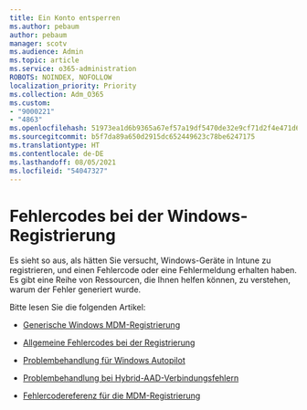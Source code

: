 ```yaml
---
title: Ein Konto entsperren
ms.author: pebaum
author: pebaum
manager: scotv
ms.audience: Admin
ms.topic: article
ms.service: o365-administration
ROBOTS: NOINDEX, NOFOLLOW
localization_priority: Priority
ms.collection: Adm_O365
ms.custom:
- "9000221"
- "4863"
ms.openlocfilehash: 51973ea1d6b9365a67ef57a19df5470de32e9cf71d2f4e471d69e7fa2caa44a9
ms.sourcegitcommit: b5f7da89a650d2915dc652449623c78be6247175
ms.translationtype: HT
ms.contentlocale: de-DE
ms.lasthandoff: 08/05/2021
ms.locfileid: "54047327"
---
```

# <a name="windows-enrolment-error-codes"></a>Fehlercodes bei der Windows-Registrierung

Es sieht so aus, als hätten Sie versucht, Windows-Geräte in Intune zu registrieren, und einen Fehlercode oder eine Fehlermeldung erhalten haben. Es gibt eine Reihe von Ressourcen, die Ihnen helfen können, zu verstehen, warum der Fehler generiert wurde.
 
Bitte lesen Sie die folgenden Artikel:

- [Generische Windows MDM-Registrierung](https://docs.microsoft.com/mem/intune/enrollment/troubleshoot-windows-enrollment-errors)

- [Allgemeine Fehlercodes bei der Registrierung](https://docs.microsoft.com/mem/intune/enrollment/troubleshoot-device-enrollment-in-intune#general-enrollment-error-codes)

- [Problembehandlung für Windows Autopilot](https://docs.microsoft.com/windows/deployment/windows-autopilot/troubleshooting)

- [Problembehandlung bei Hybrid-AAD-Verbindungsfehlern](https://docs.microsoft.com/azure/active-directory/devices/troubleshoot-hybrid-join-windows-current)

- [Fehlercodereferenz für die MDM-Registrierung](https://docs.microsoft.com/windows/win32/mdmreg/mdm-registration-constants)
